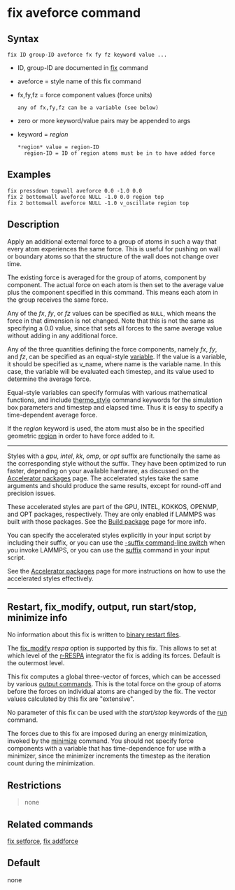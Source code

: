 # fix aveforce command

## Syntax

``` LAMMPS
fix ID group-ID aveforce fx fy fz keyword value ...
```

-   ID, group-ID are documented in [fix](fix) command

-   aveforce = style name of this fix command

-   fx,fy,fz = force component values (force units)

        any of fx,fy,fz can be a variable (see below)

-   zero or more keyword/value pairs may be appended to args

-   keyword = *region*

        *region* value = region-ID
          region-ID = ID of region atoms must be in to have added force

## Examples

``` LAMMPS
fix pressdown topwall aveforce 0.0 -1.0 0.0
fix 2 bottomwall aveforce NULL -1.0 0.0 region top
fix 2 bottomwall aveforce NULL -1.0 v_oscillate region top
```

## Description

Apply an additional external force to a group of atoms in such a way
that every atom experiences the same force. This is useful for pushing
on wall or boundary atoms so that the structure of the wall does not
change over time.

The existing force is averaged for the group of atoms, component by
component. The actual force on each atom is then set to the average
value plus the component specified in this command. This means each atom
in the group receives the same force.

Any of the *fx*, *fy*, or *fz* values can be specified as `NULL`, which
means the force in that dimension is not changed. Note that this is not
the same as specifying a 0.0 value, since that sets all forces to the
same average value without adding in any additional force.

Any of the three quantities defining the force components, namely *fx*,
*fy*, and *fz*, can be specified as an equal-style [variable](variable).
If the value is a variable, it should be specified as v_name, where name
is the variable name. In this case, the variable will be evaluated each
timestep, and its value used to determine the average force.

Equal-style variables can specify formulas with various mathematical
functions, and include [thermo_style](thermo_style) command keywords for
the simulation box parameters and timestep and elapsed time. Thus it is
easy to specify a time-dependent average force.

If the *region* keyword is used, the atom must also be in the specified
geometric [region](region) in order to have force added to it.

------------------------------------------------------------------------

Styles with a *gpu*, *intel*, *kk*, *omp*, or *opt* suffix are
functionally the same as the corresponding style without the suffix.
They have been optimized to run faster, depending on your available
hardware, as discussed on the [Accelerator packages](Speed_packages)
page. The accelerated styles take the same arguments and should produce
the same results, except for round-off and precision issues.

These accelerated styles are part of the GPU, INTEL, KOKKOS, OPENMP, and
OPT packages, respectively. They are only enabled if LAMMPS was built
with those packages. See the [Build package](Build_package) page for
more info.

You can specify the accelerated styles explicitly in your input script
by including their suffix, or you can use the [-suffix command-line
switch](Run_options) when you invoke LAMMPS, or you can use the
[suffix](suffix) command in your input script.

See the [Accelerator packages](Speed_packages) page for more
instructions on how to use the accelerated styles effectively.

------------------------------------------------------------------------

## Restart, fix_modify, output, run start/stop, minimize info

No information about this fix is written to [binary restart
files](restart).

The [fix_modify](fix_modify) *respa* option is supported by this fix.
This allows to set at which level of the [r-RESPA](run_style) integrator
the fix is adding its forces. Default is the outermost level.

This fix computes a global three-vector of forces, which can be accessed
by various [output commands](Howto_output). This is the total force on
the group of atoms before the forces on individual atoms are changed by
the fix. The vector values calculated by this fix are \"extensive\".

No parameter of this fix can be used with the *start/stop* keywords of
the [run](run) command.

The forces due to this fix are imposed during an energy minimization,
invoked by the [minimize](minimize) command. You should not specify
force components with a variable that has time-dependence for use with a
minimizer, since the minimizer increments the timestep as the iteration
count during the minimization.

## Restrictions

> none

## Related commands

[fix setforce](fix_setforce), [fix addforce](fix_addforce)

## Default

none
